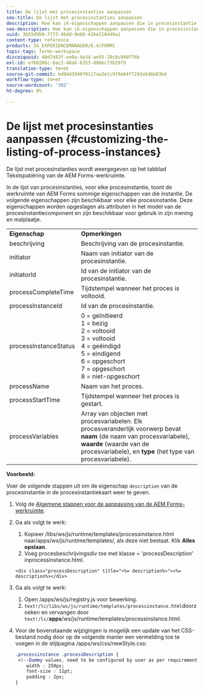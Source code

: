 ```yaml
---
title: De lijst met procesinstanties aanpassen
seo-title: De lijst met procesinstanties aanpassen
description: Hoe kan ik-eigenschappen aanpassen die in procesinstantie in de AEM Forms-werkruimte worden weergegeven.
seo-description: Hoe kan ik-eigenschappen aanpassen die in procesinstantie in de AEM Forms-werkruimte worden weergegeven.
uuid: 3b55d9b9-7f73-46dd-9eb6-42be218440a1
content-type: reference
products: SG_EXPERIENCEMANAGER/6.4/FORMS
topic-tags: forms-workspace
discoiquuid: 40d7d43f-ee0a-4e34-ae93-20c9c940f76b
exl-id: e7b8206c-bac2-48a6-b353-d06bc73b29f9
translation-type: tm+mt
source-git-commit: bd94d3949f0117aa3e1c9f0e84f7293a5d6b03b4
workflow-type: tm+mt
source-wordcount: '302'
ht-degree: 0%

---
```


# De lijst met procesinstanties aanpassen {#customizing-the-listing-of-process-instances}

De lijst met procesinstanties wordt weergegeven op het tabblad Tekstspatiëring van de AEM Forms-werkruimte.

In de lijst van procesinstanties, voor elke procesinstantie, toont de werkruimte van AEM Forms sommige eigenschappen van die instantie. De volgende eigenschappen zijn beschikbaar voor elke procesinstantie. Deze eigenschappen worden opgeslagen als attributen in het model van de procesinstantiecomponent en zijn beschikbaar voor gebruik in zijn mening en malplaatje.

<table> 
 <tbody> 
  <tr> 
   <td><strong>Eigenschap</strong></td> 
   <td><strong>Opmerkingen</strong></td> 
  </tr> 
  <tr> 
   <td>beschrijving</td> 
   <td>Beschrijving van de procesinstantie.</td> 
  </tr> 
  <tr> 
   <td>initiator</td> 
   <td>Naam van initiator van de procesinstantie.</td> 
  </tr> 
  <tr> 
   <td>initiatorId</td> 
   <td>Id van de initiator van de procesinstantie.</td> 
  </tr> 
  <tr> 
   <td>processCompleteTime</td> 
   <td>Tijdstempel wanneer het proces is voltooid.</td> 
  </tr> 
  <tr> 
   <td>processInstanceId</td> 
   <td>Id van de procesinstantie.</td> 
  </tr> 
  <tr> 
   <td>processInstanceStatus</td> 
   <td>0 = geïnitieerd<br /> 1 = bezig<br /> 2 = voltooid<br /> 3 = voltooid<br /> 4 = geëindigd<br /> 5 = eindigend<br /> 6 = opgeschort<br /> 7 = opgeschort<br /> 8 = niet-opgeschort</td> 
  </tr> 
  <tr> 
   <td>processName</td> 
   <td>Naam van het proces.</td> 
  </tr> 
  <tr> 
   <td>processStartTime</td> 
   <td>Tijdstempel wanneer het proces is gestart.</td> 
  </tr> 
  <tr> 
   <td>processVariables</td> 
   <td>Array van objecten met procesvariabelen. Elk procesveranderlijk voorwerp bevat <strong>naam</strong> (de naam van procesvariabele), <strong>waarde</strong> (waarde van de procesvariabele), en<strong> type</strong> (het type van procesvariabele).</td> 
  </tr> 
 </tbody> 
</table>

**Voorbeeld:**

Voer de volgende stappen uit om de eigenschap `description` van de procesinstantie in de procesinstantiekaart weer te geven.

1. Volg de [Algemene stappen voor de aanpassing van de AEM Forms-werkruimte](/help/forms/using/generic-steps-html-workspace-customization.md).
1. Ga als volgt te werk:

   1. Kopieer /libs/ws/js/runtime/templates/processinstance.html naar/apps/ws/js/runtime/templates/, als deze niet bestaat. Klik **Alles opslaan**.
   1. Voeg procesbeschrijvingsdiv toe met klasse = &#39;processDescription&#39; inprocessinstance.html.

   ```
   <div class="processDescription" title="<%= description%>"><%= description%></div>
   ```

1. Ga als volgt te werk:

   1. Open /apps/ws/js/registry.js voor bewerking.
   1. `text!/lc/libs/ws/js/runtime/templates/processinstance.html`doorzoeken en vervangen door `text!/lc/`**apps**/ws/js/runtime/templates/processinstance.html.

1. Voor de bovenstaande wijzigingen is mogelijk een update van het CSS-bestand nodig door op de volgende manier een vermelding toe te voegen in de stijlpagina /apps/ws/css/newStyle.css:

   ```css
   .processinstance .processDescription {
    <!--Dummy values, need to be configured by user as per requirement as well as user can add or delete any property depending upon requirement-->
       width : 250px;
       font-size : 11pt;
       padding : 2px;
   }
   ```
